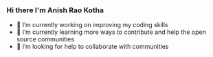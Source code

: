 ### Hi there I'm Anish Rao Kotha 


- 🔭 I’m currently working on improving my coding skills
- 🌱 I’m currently learning more ways to contribute and help the open source communities
- 🤔 I’m looking for help to collaborate with communities

